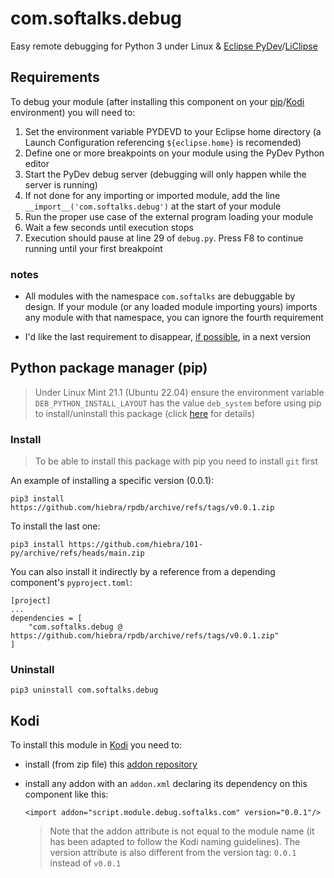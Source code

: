 # com.softalks.debug
Easy remote debugging for Python 3 under Linux & [Eclipse PyDev](https://www.pydev.org/)/[LiClipse](https://www.liclipse.com/)
## Requirements
To debug your module (after installing this component on your [pip](#pip)/[Kodi](#Kodi) environment) you will need to: 
1. Set the environment variable PYDEVD to your Eclipse home directory (a Launch Configuration referencing `${eclipse.home}` is recomended)
1. Define one or more breakpoints on your module using the PyDev Python editor
1. Start the PyDev debug server (debugging will only happen while the server is running)
1. If not done for any importing or imported module, add the line `__import__('com.softalks.debug')` at the start of your module 
1. Run the proper use case of the external program loading your module
1. Wait a few seconds until execution stops
1. Execution should pause at line 29 of `debug.py`. Press F8 to continue running until your first breakpoint
### notes
* All modules with the namespace `com.softalks` are debuggable by design. If your module (or any loaded module importing yours) imports any module with that namespace, you can ignore the fourth requirement

* I'd like the last requirement to disappear, [if possible](https://github.com/hiebra/rpdb/issues/1), in a next version
## Python package manager (pip)
> Under Linux Mint 21.1 (Ubuntu 22.04) ensure the environment variable `DEB_PYTHON_INSTALL_LAYOUT` has the value `deb_system` before using pip to install/uninstall this package (click [here](https://github.com/pypa/setuptools/issues/3269#issuecomment-1254507377) for details)
### Install
> To be able to install this package with pip you need to install `git` first

An example of installing a specific version (0.0.1):
```
pip3 install https://github.com/hiebra/rpdb/archive/refs/tags/v0.0.1.zip
```
To install the last one:
```
pip3 install https://github.com/hiebra/101-py/archive/refs/heads/main.zip
```
You can also install it indirectly by a reference from a depending component's `pyproject.toml`:
```
[project]
...
dependencies = [
    "com.softalks.debug @ https://github.com/hiebra/rpdb/archive/refs/tags/v0.0.1.zip"
]
```
### Uninstall
```
pip3 uninstall com.softalks.debug
```
## Kodi
To install this module in [Kodi](https://kodi.tv/) you need to:
* install (from zip file) this [addon repository](https://github.com/hiebra/repository.github/releases/latest)
* install any addon with an `addon.xml` declaring its dependency on this component like this:

  ```
  <import addon="script.module.debug.softalks.com" version="0.0.1"/>
  ```
  > Note that the addon attribute is not equal to the module name (it has been adapted to follow the Kodi naming guidelines). The version attribute is also different from the version tag: `0.0.1` instead of `v0.0.1`
